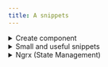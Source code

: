 ```yaml
---
title: A snippets
---
```


<details> 
  <summary>Create component</summary>
  
  You can use the CLI. `ng g c nameComponent`
```typescript
  @Component({
    selector: 'selector-name',
    templateUrl: 'name.component.html',
  })
  export class NameComponent implements OnInit {
    constructor() {}
    ngOnInit() {}
}
```
</details>

<details> 
  <summary>Small and useful snippets</summary>
  
  - Route params subscribe
```typescript
this.route.paramMap
  .pipe(map(params => params.get('id')), tap(id => (this.id = +id)))
  .subscribe(id => {});
```
</details>

<!-- NgRx -->
<details> 
  <summary>Ngrx (State Management)</summary>

[NgRx](https://ngrx.io/) is the implementation of the Rx flux pattern. Is the most common state management library in Angular.

- Create an action

```typescript
export const action = createAction('[Source] Event', props<{ key: type }>());
```

- Create an effect

```typescript
effectName$ = createEffect(() => {
  return this.actions$.pipe(
    ofType(action),
    /** An EMPTY observable only emits completion. Replace with your own observable stream */
    operator(() => EMPTY)
  );
});
```

- Create an effect (API CALL)

```typescript
effectName$ = createEffect(() => {
  return this.actions$.pipe(
    ofType(FeatureActions.action),
    operator(() =>
      apiSource.pipe(
        map((data) => FeatureActions.actionSuccess({ data })),
        catchError((error) => of(FeatureActions.actionFailure({ error })))
      )
    )
  );
});
```

- Reducer

```typescript
const featureReducer = createReducer(
  initialState,
  on(featureActions.action, (state) => ({ ...state, prop: updatedValue }))
);
export function reducer(state: State | undefined, action: Action) {
  return featureReducer(state, action);
}
```

- Selector

```typescript
export const selectFeatureProperty = createSelector(
  selectFeature,
  (state: FeatureState, props) => selectLogic
);
```

- Debugging trick: To help you debug you can add this piece of code to your effects:

```typescript
// Debugging purposes only
init$ = createEffect(
  () =>
    this.actions$.pipe(
      ofType(XX),
      tap((action) => console.log('[YY State] Debugging effects', action))
    ),
  { dispatch: false }
);
```

</details>
